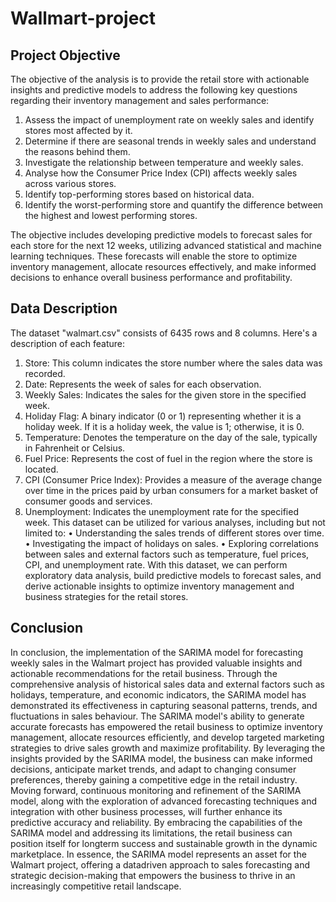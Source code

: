 # Wallmart-project

## Project Objective 

The objective of the analysis is to provide the retail store with actionable insights and predictive models to address the following key questions regarding their inventory management and sales performance: 

1.	Assess the impact of unemployment rate on weekly sales and identify stores most affected by it. 
2.	Determine if there are seasonal trends in weekly sales and understand the reasons behind them. 
3.	Investigate the relationship between temperature and weekly sales. 
4.	Analyse how the Consumer Price Index (CPI) affects weekly sales across various stores.  
5.	Identify top-performing stores based on historical data.  
6.	Identify the worst-performing store and quantify the difference between the highest and lowest performing stores. 

The objective includes developing predictive models to forecast sales for each store for the next 12 weeks, utilizing advanced statistical and machine learning techniques. These forecasts will enable the store to optimize inventory management, allocate resources effectively, and make informed decisions to enhance overall business performance and profitability. 

## Data Description 

The dataset "walmart.csv" consists of 6435 rows and 8 columns. Here's a description of each feature: 
1.	Store: This column indicates the store number where the sales data was recorded. 
2.	Date: Represents the week of sales for each observation. 
3.	Weekly Sales: Indicates the sales for the given store in the specified week. 
4.	Holiday Flag: A binary indicator (0 or 1) representing whether it is a holiday week. If it is a holiday week, the value is 1; otherwise, it is 0. 
5.	Temperature: Denotes the temperature on the day of the sale, typically in Fahrenheit or Celsius. 
6.	Fuel Price: Represents the cost of fuel in the region where the store is located. 
7.	CPI (Consumer Price Index): Provides a measure of the average change over time in the prices paid by urban consumers for a market basket of consumer goods and services. 
8.	Unemployment: Indicates the unemployment rate for the specified week. 
This dataset can be utilized for various analyses, including but not limited to: 
•	Understanding the sales trends of different stores over time. 
•	Investigating the impact of holidays on sales. 
•	Exploring correlations between sales and external factors such as temperature, fuel prices, CPI, and unemployment rate. 
With this dataset, we can perform exploratory data analysis, build predictive models to forecast sales, and derive actionable insights to optimize inventory management and business strategies for the retail stores.

## Conclusion

In conclusion, the implementation of the SARIMA model for forecasting weekly sales in the Walmart project has provided valuable insights and actionable recommendations for the retail business. Through the comprehensive analysis of historical sales data and external factors such as holidays, temperature, and economic indicators, the SARIMA model has demonstrated its effectiveness in capturing seasonal patterns, trends, and fluctuations in sales behaviour. 
The SARIMA model's ability to generate accurate forecasts has empowered the retail business to optimize inventory management, allocate resources efficiently, and develop targeted marketing strategies to drive sales growth and maximize profitability. By leveraging the insights provided by the SARIMA model, the business can make informed decisions, anticipate market trends, and adapt to changing consumer preferences, thereby gaining a competitive edge in the retail industry. 
Moving forward, continuous monitoring and refinement of the SARIMA model, along with the exploration of advanced forecasting techniques and integration with other business processes, will further enhance its predictive accuracy and reliability. By embracing the capabilities of the SARIMA model and addressing its limitations, the retail business can position itself for longterm success and sustainable growth in the dynamic marketplace. 
In essence, the SARIMA model represents an asset for the Walmart project, offering a datadriven approach to sales forecasting and strategic decision-making that empowers the business to thrive in an increasingly competitive retail landscape.
